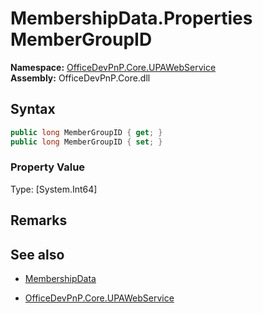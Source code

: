 # MembershipData.Properties MemberGroupID
  

**Namespace:** [OfficeDevPnP.Core.UPAWebService](OfficeDevPnP.Core.UPAWebService.md)  
**Assembly:** OfficeDevPnP.Core.dll  
## Syntax
```C#
public long MemberGroupID { get; }
public long MemberGroupID { set; }
```

### Property Value
Type: [System.Int64] 

## Remarks 

## See also
- [MembershipData](MembershipData.md) 

- [OfficeDevPnP.Core.UPAWebService](OfficeDevPnP.Core.UPAWebService.md)
